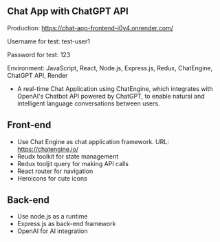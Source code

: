 ## Chat App with ChatGPT API
Production: https://chat-app-frontend-i0y4.onrender.com/

Username for test: test-user1

Password for test: 123

Environment: JavaScript, React, Node.js, Express.js, Redux, ChatEngine, ChatGPT API, Render
- A real-time Chat Application using ChatEngine, which integrates with OpenAI's Chatbot API 
powered by ChatGPT, to enable natural and intelligent language conversations between users.

## Front-end
- Use Chat Engine as chat application framework.
  URL: https://chatengine.io/
- Reudx toolkit for state management
- Redux tooljit query for making API calls
- React router for navigation
- Heroicons for cute icons

## Back-end
- Use node.js as a runtime
- Express.js as back-end framework
- OpenAI for AI integration 
